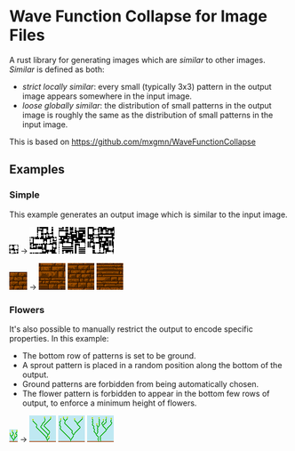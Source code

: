 # Wave Function Collapse for Image Files

A rust library for generating images which are *similar* to other images.
*Similar* is defined as both:
 - *strict locally similar*: every small (typically 3x3) pattern in the output
   image appears somewhere in the input image.
 - *loose globally similar*: the distribution of small patterns in the output
   image is roughly the same as the distribution of small patterns in the input
   image.

This is based on https://github.com/mxgmn/WaveFunctionCollapse

## Examples

### Simple

This example generates an output image which is similar to the input image.

![Rooms Input](/examples/rooms.png)
->
![Rooms Output1](/images/rooms-output1.png)
![Rooms Output2](/images/rooms-output2.png)
![Rooms Output3](/images/rooms-output3.png)

![Bricks Input](/examples/bricks.png)
->
![Bricks Output1](/images/bricks-output1.png)
![Bricks Output2](/images/bricks-output2.png)
![Bricks Output3](/images/bricks-output3.png)



### Flowers

It's also possible to manually restrict the output to encode specific
properties. In this example:
 - The bottom row of patterns is set to be ground.
 - A sprout pattern is placed in a random position along the bottom of the
   output.
 - Ground patterns are forbidden from being automatically chosen.
 - The flower pattern is forbidden to appear in the bottom few rows of output,
   to enforce a minimum height of flowers.

![Flowers Input](/examples/flowers.png)
->
![Flowers Output1](/images/flowers-output1.png)
![Flowers Output2](/images/flowers-output2.png)
![Flowers Output3](/images/flowers-output3.png)
